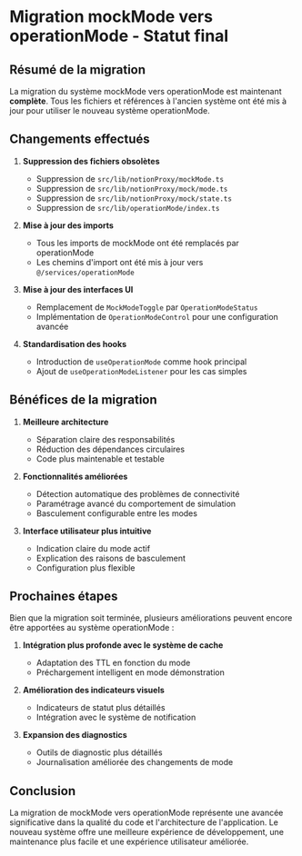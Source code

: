 
# Migration mockMode vers operationMode - Statut final

## Résumé de la migration

La migration du système mockMode vers operationMode est maintenant **complète**. Tous les fichiers et références à l'ancien système ont été mis à jour pour utiliser le nouveau système operationMode.

## Changements effectués

1. **Suppression des fichiers obsolètes**
   - Suppression de `src/lib/notionProxy/mockMode.ts`
   - Suppression de `src/lib/notionProxy/mock/mode.ts`
   - Suppression de `src/lib/notionProxy/mock/state.ts`
   - Suppression de `src/lib/operationMode/index.ts`

2. **Mise à jour des imports**
   - Tous les imports de mockMode ont été remplacés par operationMode
   - Les chemins d'import ont été mis à jour vers `@/services/operationMode`

3. **Mise à jour des interfaces UI**
   - Remplacement de `MockModeToggle` par `OperationModeStatus`
   - Implémentation de `OperationModeControl` pour une configuration avancée

4. **Standardisation des hooks**
   - Introduction de `useOperationMode` comme hook principal
   - Ajout de `useOperationModeListener` pour les cas simples

## Bénéfices de la migration

1. **Meilleure architecture**
   - Séparation claire des responsabilités
   - Réduction des dépendances circulaires
   - Code plus maintenable et testable

2. **Fonctionnalités améliorées**
   - Détection automatique des problèmes de connectivité
   - Paramétrage avancé du comportement de simulation
   - Basculement configurable entre les modes

3. **Interface utilisateur plus intuitive**
   - Indication claire du mode actif
   - Explication des raisons de basculement
   - Configuration plus flexible

## Prochaines étapes

Bien que la migration soit terminée, plusieurs améliorations peuvent encore être apportées au système operationMode :

1. **Intégration plus profonde avec le système de cache**
   - Adaptation des TTL en fonction du mode
   - Préchargement intelligent en mode démonstration

2. **Amélioration des indicateurs visuels**
   - Indicateurs de statut plus détaillés
   - Intégration avec le système de notification

3. **Expansion des diagnostics**
   - Outils de diagnostic plus détaillés
   - Journalisation améliorée des changements de mode

## Conclusion

La migration de mockMode vers operationMode représente une avancée significative dans la qualité du code et l'architecture de l'application. Le nouveau système offre une meilleure expérience de développement, une maintenance plus facile et une expérience utilisateur améliorée.
